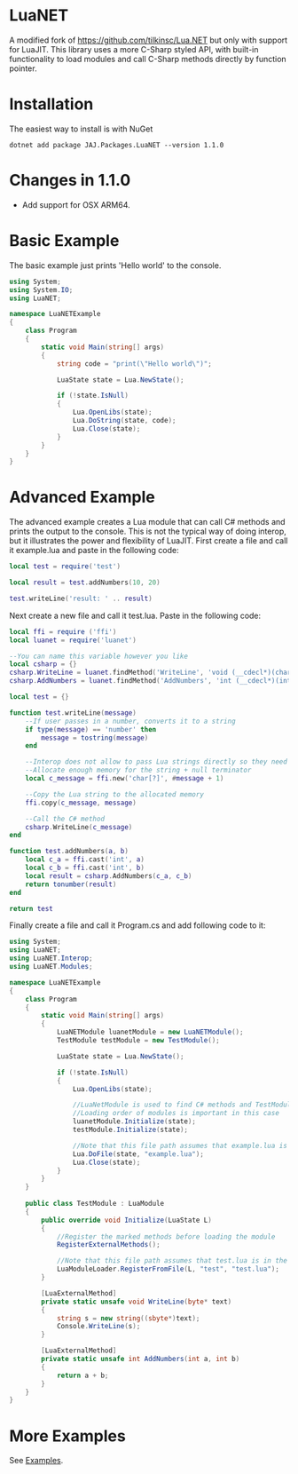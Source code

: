 # LuaNET
A modified fork of https://github.com/tilkinsc/Lua.NET but only with support for LuaJIT. This library uses a more C-Sharp styled API, with built-in functionality to load modules and call C-Sharp methods directly by function pointer.

# Installation
The easiest way to install is with NuGet
```
dotnet add package JAJ.Packages.LuaNET --version 1.1.0
```

# Changes in 1.1.0
- Add support for OSX ARM64.

# Basic Example
The basic example just prints 'Hello world' to the console.
```csharp
using System;
using System.IO;
using LuaNET;

namespace LuaNETExample
{
    class Program
    {
        static void Main(string[] args)
        {
            string code = "print(\"Hello world\")";

            LuaState state = Lua.NewState();            

            if (!state.IsNull)
            {
                Lua.OpenLibs(state);
                Lua.DoString(state, code);
                Lua.Close(state);
            }
        }
    }
}
```

# Advanced Example
The advanced example creates a Lua module that can call C# methods and prints the output to the console. This is not the typical way of doing interop, but it illustrates the power and flexibility of LuaJIT. First create a file and call it example.lua and paste in the following code:
```lua
local test = require('test')

local result = test.addNumbers(10, 20)

test.writeLine('result: ' .. result)
```

Next create a new file and call it test.lua. Paste in the following code:
```lua
local ffi = require ('ffi')
local luanet = require('luanet')

--You can name this variable however you like
local csharp = {}
csharp.WriteLine = luanet.findMethod('WriteLine', 'void (__cdecl*)(char*)')
csharp.AddNumbers = luanet.findMethod('AddNumbers', 'int (__cdecl*)(int,int)')

local test = {}

function test.writeLine(message)
    --If user passes in a number, converts it to a string
    if type(message) == 'number' then
        message = tostring(message)
    end

    --Interop does not allow to pass Lua strings directly so they need to be converted to a C-type
    --Allocate enough memory for the string + null terminator
    local c_message = ffi.new('char[?]', #message + 1)

    --Copy the Lua string to the allocated memory
    ffi.copy(c_message, message)

    --Call the C# method
    csharp.WriteLine(c_message)
end

function test.addNumbers(a, b)
    local c_a = ffi.cast('int', a)
    local c_b = ffi.cast('int', b)
    local result = csharp.AddNumbers(c_a, c_b)
    return tonumber(result)
end

return test
```

Finally create a file and call it Program.cs and add following code to it:
```csharp
using System;
using LuaNET;
using LuaNET.Interop;
using LuaNET.Modules;

namespace LuaNETExample
{
    class Program
    {
        static void Main(string[] args)
        {
            LuaNETModule luanetModule = new LuaNETModule();
            TestModule testModule = new TestModule();

            LuaState state = Lua.NewState();            

            if (!state.IsNull)
            {
                Lua.OpenLibs(state);

                //LuaNetModule is used to find C# methods and TestModule requires it
                //Loading order of modules is important in this case
                luanetModule.Initialize(state);
                testModule.Initialize(state);

                //Note that this file path assumes that example.lua is in the same directory as the executable
                Lua.DoFile(state, "example.lua");
                Lua.Close(state);
            }
        }
    }
    
    public class TestModule : LuaModule
    {
        public override void Initialize(LuaState L)
        {
            //Register the marked methods before loading the module
            RegisterExternalMethods();

            //Note that this file path assumes that test.lua is in the same directory as the executable
            LuaModuleLoader.RegisterFromFile(L, "test", "test.lua");
        }

        [LuaExternalMethod]
        private static unsafe void WriteLine(byte* text)
        {
            string s = new string((sbyte*)text);
            Console.WriteLine(s);
        }

        [LuaExternalMethod]
        private static unsafe int AddNumbers(int a, int b)
        {
            return a + b;
        }
    }
}
```

# More Examples
See [Examples](https://github.com/japajoe/LuaJITSharp/tree/main/Examples).
